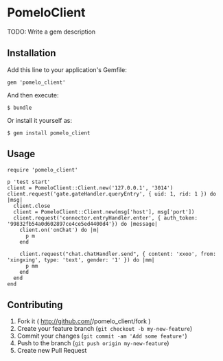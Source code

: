 # PomeloClient

TODO: Write a gem description

## Installation

Add this line to your application's Gemfile:

    gem 'pomelo_client'

And then execute:

    $ bundle

Or install it yourself as:

    $ gem install pomelo_client

## Usage

```
require 'pomelo_client'

p 'test start'
client = PomeloClient::Client.new('127.0.0.1', '3014')
client.request('gate.gateHandler.queryEntry', { uid: 1, rid: 1 }) do |msg|
  client.close
  client = PomeloClient::Client.new(msg['host'], msg['port'])
  client.request('connector.entryHandler.enter', { auth_token: '99832fb54a0d602897ce4ce5ed4400d4'}) do |message|
    client.on('onChat') do |m|
      p m
    end

    client.request("chat.chatHandler.send", { content: 'xxoo', from: 'xingxing', type: 'text', gender: '1' }) do |mm|
      p mm
    end
  end
end

```

## Contributing

1. Fork it ( http://github.com/<my-github-username>/pomelo_client/fork )
2. Create your feature branch (`git checkout -b my-new-feature`)
3. Commit your changes (`git commit -am 'Add some feature'`)
4. Push to the branch (`git push origin my-new-feature`)
5. Create new Pull Request

